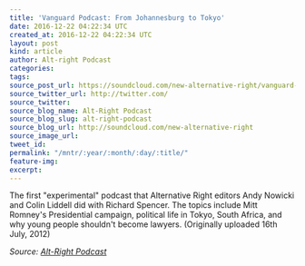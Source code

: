 ```yaml
---
title: 'Vanguard Podcast: From Johannesburg to Tokyo'
date: 2016-12-22 04:22:34 UTC
created_at: 2016-12-22 04:22:34 UTC
layout: post
kind: article
author: Alt-right Podcast
categories: 
tags: 
source_post_url: https://soundcloud.com/new-alternative-right/vanguard-podcast-from-tokyo-to-johannesburg
source_twitter_url: http://twitter.com/
source_twitter: 
source_blog_name: Alt-Right Podcast
source_blog_slug: alt-right-podcast
source_blog_url: http://soundcloud.com/new-alternative-right
source_image_url: 
tweet_id: 
permalink: "/mntr/:year/:month/:day/:title/"
feature-img: 
excerpt: 
---
```

The first "experimental" podcast that Alternative Right editors Andy Nowicki and Colin Liddell did with Richard Spencer. The topics include Mitt Romney's Presidential campaign, political life in Tokyo, South Africa, and why young people shouldn't become lawyers. (Originally uploaded 16th July, 2012)<div class="">
    <i>Source: <a href="http://soundcloud.com/new-alternative-right">Alt-Right Podcast</a></i>
</div>
